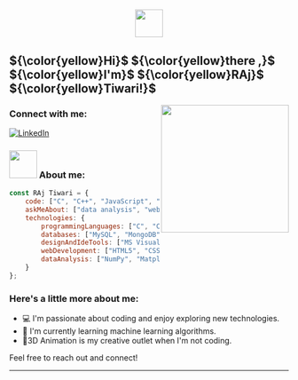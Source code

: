 <h1 align="center">
  <img src="https://user-images.githubusercontent.com/1016143/187770506-39e896ca-5495-4695-94c9-6976a4ef0445.gif" width="50"/>

</h1>
<h2> ${\color{yellow}Hi}$ ${\color{yellow}there ,}$ ${\color{yellow}I'm}$ ${\color{yellow}RAj}$ ${\color{yellow}Tiwari!}$ </h2>

<img align='right' src="https://i.gifer.com/6tXM.gif" width="230"> 

### Connect with me:

[![LinkedIn](https://img.shields.io/badge/LinkedIn-0077B5?style=for-the-badge&logo=linkedin&logoColor=white)](https://www.linkedin.com/in/raj-tiwari-822479263/)

### <img src="https://media.giphy.com/media/VgCDAzcKvsR6OM0uWg/giphy.gif" width="50"> About me:

```javascript
const RAj Tiwari = {
    code: ["C", "C++", "JavaScript", "Java", "Python", "R","Rust"],
    askMeAbout: ["data analysis", "web development", "tech", "app development", "3D Animation"],
    technologies: {
        programmingLanguages: ["C", "C++", "JavaScript", "Java", "Python", "R" , "Rust"],
        databases: ["MySQL", "MongoDB", "pgAdmin"],
        designAndIdeTools: ["MS Visual Studio Code", "IntelliJ Idea", "MS Office", "GitHub"],
        webDevelopment: ["HTML5", "CSS3", "ES6", "Node.js", "Express.js","React" , "Bootstrap", "NPM", "jQuery", "APIs", "EJS"],
        dataAnalysis: ["NumPy", "Matplotlib", "SciPy", "R", "Tableau", "Microsoft Power BI"],
    }
};
```

### Here's a little more about me:

- 💻 I'm passionate about coding and enjoy exploring new technologies.
- 🌱 I'm currently learning machine learning algorithms.
- 📸3D Animation is my creative outlet when I'm not coding.


Feel free to reach out and connect!

--------
